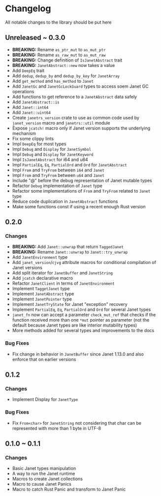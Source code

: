 # Changelog

All notable changes to the library should be put here

## Unreleased ~ 0.3.0

-   **BREAKING:** Rename `as_ptr_mut` to `as_mut_ptr`
-   **BREAKING:** Rename `as_raw_mut` to `as_mut_raw`
-   **BREAKING:** Change definition of `IsJanetAbstract` trait
-   **BREAKING:** `JanetAbstract::new` now takes a value
-   Add `DeepEq` trait
-   Add `dedup`, `dedup_by` and `dedup_by_key` for `JanetArray`
-   Add `get_method` and `has_method` to `Janet`
-   Add `JanetGc` and `JanetGcLockGuard` types to access soem Janet GC operations
-   Add functions to get reference to a `JanetAbstract` data safely
-   Add `JanetAbstract::is`
-   Add `Janet::int64`
-   Add `Janet::uint64`
-   Create `janetrs_version` crate to use as common code used by `janet_version` macro and `janetrs::util` module
-   Expose `jcatch!` macro only if Janet version supports the underlying mechanism
-   Fix some clippy lints
-   Impl `DeepEq` for most types
-   Impl `Debug` and `Display` for `JanetSymbol`
-   Impl `Debug` and `Display` for `JanetKeyword`
-   Impl `IsJanetAbstract` for i64 and u64
-   Impl `PartialEq`, `Eq`, `PartialOrd` and `Ord` for `JanetAbstract`
-   Impl `From` and `TryFrom` between `i64` and `Janet`
-   Impl `From` and `TryFrom` between `u64` and `Janet`
-   Include "@" before the debug representation of Janet mutable types
-   Refactor `Debug` implementation of `Janet` type
-   Refactor some implementations of `From` and `TryFrom` related to `Janet` type
-   Reduce code duplication in `JanetAbstract` functions
-   Make some functions const if using a recent enough Rust version

## 0.2.0

### Changes

-   **BREAKING:** Add `Janet::unwrap` that return `TaggedJanet`
-   **BREAKING:** Rename `Janet::unwrap` to `Janet::try_unwrap`
-   Add `JanetEnvironment` type
-   Add `janet_version`/`cjvg` attribute macros for conditional compilation of Janet versions
-   Add split iterator for `JanetBuffer` and `JanetString`
-   Add `jcatch` declarative macro
-   Refactor `JanetClient` in terms of `JanetEnvironment`
-   Implement `TaggetJanet` type
-   Implement `JanetAbstract` type
-   Implement `JanetPointer` type
-   Implement `JanetTryState` for Janet "exception" recovery
-   Implement `PartialEq`, `Eq`, `PartialOrd` and `Ord` for several Janet types
-   `janet_fn` now can accept a parameter `check_mut_ref` that checks if the function received more than one `*mut` pointer as parameter (not the default because Janet types are like interior mutability types)
-   More methods added for several types and improvements to the docs

### Bug Fixes

-   Fix change in behavior in `JanetBuffer` since Janet 1.13.0 and also enforce that on earlier versions

## 0.1.2

### Changes

-   Implement Display for `JanetType`

### Bug Fixes

-   Fix `From<char>` for `JanetString` not considering that char can be represented with more than 1 byte in UTF-8

## 0.1.0 ~ 0.1.1

### Changes

-   Basic Janet types manipulation
-   A way to run the Janet runtime
-   Macros to create Janet collections
-   Macro to cause Janet Panics
-   Macro to catch Rust Panic and transform to Janet Panic
